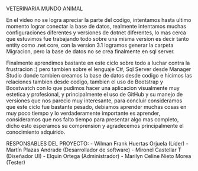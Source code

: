 VETERINARIA MUNDO ANIMAL

En el video no se logra apreciar la parte del codigo, intentamos hasta ultimo momento lograr conectar la base de datos, realmente intentamos muchas configuraciones diferentes y versiones de dotnet diferentes, lo mas cerca que estuvimos fue trabajando todo sobre una misma version es decir tanto entity como .net core, con la version 3.1 logramos generar la carpeta Migracion, pero la base de datos no se crea finalmente en sql server.

Finalmente aprendimos bastante en este ciclo sobre todo a luchar contra la frustracion :) pero tambien sobre el lenguaje C#, Sql Server desde Manager Studio donde tambien creamos la base de datos desde codigo e hicimos las relaciones tambien desde codigo, tambien el uso de Bootstrap y Boostwatch con lo que pudimos hacer una aplicacion visualmente muy estetica y profesional, y principalmente el uso de GitHub y su manejo de versiones que nos parecio muy interesante, para concluir consideramos que este ciclo fue bastante pesado, debiamos aprender muchas cosas en muy poco tiempo y lo verdaderamente importante es aprender, consideramos que nos falto tiempo para presentar algo mas completo, dicho esto esperamos su comprension y agradecemos principalmente el conocimiento adquirido.

RESPONSABLES DEL PROYECTO:
                           - Wilman Frank Huertas Orjuela (Líder)
                           - Martín Plazas Andrade (Desarrollador de software)
                           - Mironel Castellar T (Diseñador UI)
                           - Elquin Ortega (Administrador)
                           - Marilyn Celine Nieto Morea (Tester)
